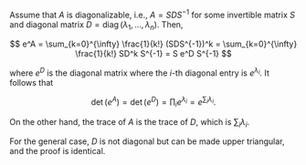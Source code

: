 Assume that $A$ is diagonalizable, i.e., $A = SDS^{-1}$ for some invertible matrix $S$ and diagonal matrix $D=\mathop{\mathrm{diag}}(\lambda_1, \ldots, \lambda_n)$. Then,

$$
e^A = \sum_{k=0}^{\infty} \frac{1}{k!} (SDS^{-1})^k = \sum_{k=0}^{\infty} \frac{1}{k!} SD^k S^{-1} = S e^D S^{-1}
$$

where $e^D$ is the diagonal matrix where the $i$-th diagonal entry is $e^{\lambda_i}$. It follows that 

$$
\det (e^A) = \det (e^D) = \prod_i e^{\lambda_i} = e^{\sum_i \lambda_i}.
$$

On the other hand, the trace of $A$ is the trace of $D$, which is $\sum_i \lambda_i$.

For the general case, $D$ is not diagonal but can be made upper triangular, and the proof is identical.
